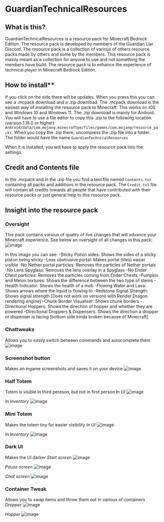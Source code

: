 # GuardianTechnicalResources

## What is this?

GuardianTechnicalResources is a resource pack for Minecraft Bedrock Edition. The resource pack is developed by members of the Guardian Liar Discord. The resource pack is a collection of various of others resource packs made by others and some by the members. This resource pack is mainly meant as a collection for anyone to use and not something the members have build. The resource pack is to enhance the experience of technical player in Minecraft Bedrock Edition.

## How to install**

If you click on the side there will be updates. When you press this you can see a .mcpack download and a .zip download. 
  The .mcpack download is the easiest way of installing the resource pack to Minecraft. This works on iOS and Windows 10 and Windows 11.
  The .zip download is mainly for Android. You will have to use a file editor to copy this .zip to the following location (version 1.18.0 or higher) `Android/data/com.mojang.minecraftpe/files/games/com.mojang/resource_packs`. When you copy the .zip there, uncompress the .zip file into a folder. The folder would have the name `GuardianTechnicalResources`
  
When it is installed, you will have to apply the resource pack into the settings.

## Credit and Contents file

In the .mcpack and in the .zip file you find a text file named `Contents.txt` containing all packs and additions in the resource pack. The `Credit.txt` file will contain all credits towards all people that have contributed with their resource packs or just general help to this resource pack.

## Insight into the resource pack

### Oversight
This pack contains various of quality of live changes that will advance your Minecraft experience. See below an oversight of all changes in this pack:
![image](https://user-images.githubusercontent.com/80174370/155613490-4feb793e-25f8-4b09-822d-79f1e282d9e4.png)

In this image you can see:
-Sticky Piston sides: Shows the sides of a sticky piston being sticky
-Less obstrusive portal: Makes portal (tiles) easier visible
-No Nether portal particles: Removes the particles of Nether portals
-No Lens Spyglass: Removes the lens overlay in a Spyglass
-No Ender Chest particles: Removes the particles coming from Ender Chests
-Pumpkin and Melon textures: Shows the difference between the two type of stems
-Health Indicator: Shows the health of a mob
-Flowing Water and Lava: Shows arrows where the liquid is flowing to
-Redstone Signal Strength: Shows signal strength [Does not work on versions with Render Dragon rendering engine] 
-Chunk Border Visualiser: Shows chunk borders
-Directional Hoppers: Shows the direction of hopper and whether they are powered
-Directional Droppers & Dispensers: Shows the direction a dropper or dispenser is facing [bottom side kinda broken because of Minecraft]

### Chattweaks
Allows you to easily switch between commands and autocomplete them
![image](https://user-images.githubusercontent.com/80174370/155613853-b76b9abe-884d-42a9-89d2-97b45dd37338.png)

### Screenshot button
Makes an ingame screenshots and saves it on your device
![image](https://user-images.githubusercontent.com/80174370/155613815-b92bd79c-6316-4a0b-9d64-c0b4577063e2.png)

### Half Totem
Totem is visible in third pereson, but not in first person
_In UI_
![image](https://user-images.githubusercontent.com/80174370/155614643-57c0df4d-2aa2-422f-8616-95b268aab9c4.png)

_In Inventory_
![image](https://user-images.githubusercontent.com/80174370/155614583-1b7e099b-ee1b-4ab0-9a77-d4ed679d5bed.png)

### Mini Totem
Makes the totem tiny for easier visibility
_In UI_
![image](https://user-images.githubusercontent.com/80174370/155614073-303d9e2a-547d-4f79-b1a1-96711d4ee16d.png)

_In Inventory_
![image](https://user-images.githubusercontent.com/80174370/155614027-9fc894e8-db56-4c21-a852-88ddc76de84c.png)

### Dark UI
Makes the UI darker
_Start screen_
![image](https://user-images.githubusercontent.com/80174370/155615885-b7a34cd5-a3b4-46df-810d-d9ebdd2136c7.png)

_Pause screen_
![image](https://user-images.githubusercontent.com/80174370/155615982-c8e5c6ef-aa2d-43f3-bfbb-f0ff0fb0d45c.png)

_Chat screen_
![image](https://user-images.githubusercontent.com/80174370/155616007-c7d4bd90-9a28-4e8c-953b-b73b39b14050.png)

### Container Tweak
Allows you to swap items and throw them out in various of containers
_Dropper_
![image](https://user-images.githubusercontent.com/80174370/155615663-668bae33-58cc-43a5-9ccc-fa602ad857a8.png)

_Hopper_
![image](https://user-images.githubusercontent.com/80174370/155615567-581be576-5319-44b0-9adc-6464e209532a.png)



